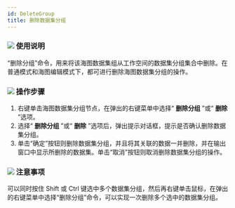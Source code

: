 ```yaml
---
id: DeleteGroup
title: 删除数据集分组
---
```

### ![](../../img/read.gif) 使用说明

“删除分组”命令，用来将该海图数据集组从工作空间的数据集分组集合中删除。在普通模式和海图编辑模式下，都可进行删除海图数据集分组的操作。

### ![](../../img/read.gif) 操作步骤

1. 右键单击海图数据集分组节点，在弹出的右键菜单中选择“ **删除分组** ”或“ **删除** ”选项。
2. 选择“ **删除分组** ”或“ **删除** ”选项后，弹出提示对话框，提示是否确认删除数据集分组。
3. 单击“确定”按钮则删除数据集分组，并且将其关联的数据一并删除，并在输出窗口中显示所删除的数据集。单击“取消”按钮则取消删除数据集分组的操作。

### ![](../../img/note.png) 注意事项

可以同时按住 Shift 或 Ctrl 键选中多个数据集分组，然后再右键单击鼠标，在弹出的右键菜单中选择“删除分组”命令，可以实现一次删除多个选中的数据集分组。
